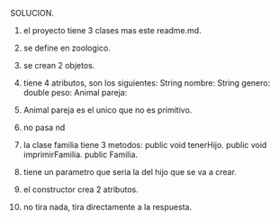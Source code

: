 SOLUCION.
1. el proyecto tiene 3 clases mas este readme.md.
2. se define en zoologico.
3. se crean 2 objetos.
4. tiene 4 atributos, son los siguientes:
   String nombre:
   String genero:
   double peso:
   Animal pareja:

5. Animal pareja es el unico que no es primitivo.
6. no pasa nd
7. la clase familia tiene 3 metodos:
   public void tenerHijo.
   public void imprimirFamilia.
   public Familia.

8. tiene un parametro que seria la del hijo que se va a crear.
9. el constructor crea 2 atributos.
10. no tira nada, tira directamente a la respuesta.